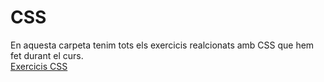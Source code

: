# CSS  
En aquesta carpeta tenim tots els exercicis realcionats amb CSS que hem fet durant el curs.  
[Exercicis CSS](https://github.com/BernatRibasRomeu/BootCamp/tree/css/04_CSS)